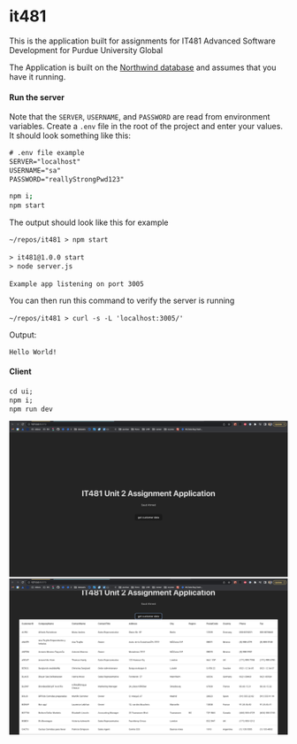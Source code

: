 # it481
This is the application built for assignments for IT481 Advanced Software Development for Purdue University Global

The Application is built on the [Northwind database](https://github.com/Microsoft/sql-server-samples/tree/master/samples/databases/northwind-pubs) and assumes that you have it running.

#### Run the server

Note that the `SERVER`, `USERNAME`, and `PASSWORD` are read from environment variables. Create a `.env` file in the root of the project and enter your values. It should look something like this:

```
# .env file example
SERVER="localhost"
USERNAME="sa"
PASSWORD="reallyStrongPwd123"
```

```bash
npm i;
npm start
```

The output should look like this for example

```shell
~/repos/it481 > npm start

> it481@1.0.0 start
> node server.js

Example app listening on port 3005
```

You can then run this command to verify the server is running

`~/repos/it481 > curl -s -L 'localhost:3005/'`

Output:
```
Hello World!
```

#### Client 
```
cd ui;
npm i;
npm run dev
```

<img src="./screenshots/blankui.png" width="1080px">
<img src="./screenshots/customerdata.png" width="1080px">

